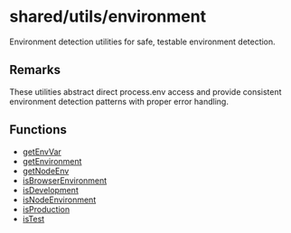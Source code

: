 # shared/utils/environment

Environment detection utilities for safe, testable environment detection.

## Remarks

These utilities abstract direct process.env access and provide consistent
environment detection patterns with proper error handling.

## Functions

- [getEnvVar](functions/getEnvVar.md)
- [getEnvironment](functions/getEnvironment.md)
- [getNodeEnv](functions/getNodeEnv.md)
- [isBrowserEnvironment](functions/isBrowserEnvironment.md)
- [isDevelopment](functions/isDevelopment.md)
- [isNodeEnvironment](functions/isNodeEnvironment.md)
- [isProduction](functions/isProduction.md)
- [isTest](functions/isTest.md)
